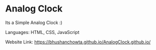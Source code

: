 # Analog Clock

Its a Simple Analog Clock :)

Languages: HTML, CSS, JavaScript

Website Link: https://bhushanchowta.github.io/AnalogClock.github.io/
